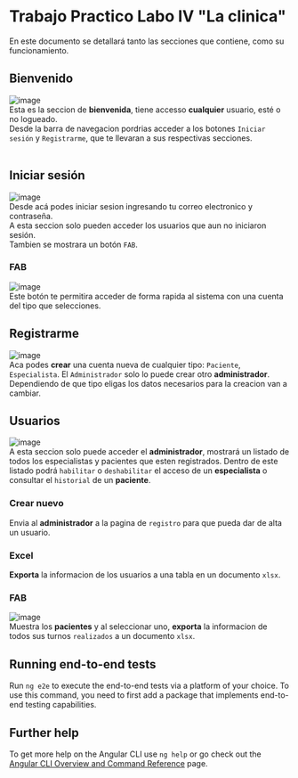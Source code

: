 # Trabajo Practico Labo IV "La clinica"
En este documento se detallará tanto las secciones que contiene, como su funcionamiento.
<br>
## Bienvenido
![image](https://github.com/S3RGIO-G/tp-final-labo/assets/60524882/8c490f63-b30b-4408-bf74-f9180b035538)
<br>
Esta es la seccion de **bienvenida**, tiene accesso **cualquier** usuario, esté o no logueado. <br>
Desde la barra de navegacion pordrias acceder a los botones `Iniciar sesión` y `Registrarme`, que te llevaran a sus respectivas secciones.<br>
<br>
## Iniciar sesión
![image](https://github.com/S3RGIO-G/tp-final-labo/assets/60524882/69407ac0-2023-46e2-a85e-100f8c8f5404)
<br>
Desde acá podes iniciar sesion ingresando tu correo electronico y contraseña. <br>
A esta seccion solo pueden acceder los usuarios que aun no iniciaron sesión.<br>
Tambien se mostrara un botón `FAB`.<br>

### FAB
![image](https://github.com/S3RGIO-G/tp-final-labo/assets/60524882/892f17a3-3936-440c-a3c4-d5307e2945ee)<br>
Este botón te permitira acceder de forma rapida al sistema con una cuenta del tipo que selecciones.
<br>

## Registrarme
![image](https://github.com/S3RGIO-G/tp-final-labo/assets/60524882/9bb8f2dd-a0d4-48cb-a6e1-51eb455e1b5c)
<br>
Aca podes **crear** una cuenta nueva de cualquier tipo: `Paciente`, `Especialista`. El `Administrador` solo lo puede crear otro **administrador**.<br>
Dependiendo de que tipo eligas los datos necesarios para la creacion van a cambiar.
<br>

## Usuarios
![image](https://github.com/S3RGIO-G/tp-final-labo/assets/60524882/d5b3e361-081c-4bab-a343-254ee2ea5b5b)
<br>
A esta seccion solo puede acceder el **administrador**, mostrará un listado de todos los especialistas y pacientes que esten registrados.
Dentro de este listado podrá `habilitar` o `deshabilitar` el acceso de un **especialista** o consultar el `historial` de un **paciente**.
<br>

### Crear nuevo
Envia al **administrador** a la pagina de `registro` para que pueda dar de alta un usuario.
<br>
### Excel 
**Exporta** la informacion de los usuarios a una tabla en un documento `xlsx`.
<br>
### FAB
![image](https://github.com/S3RGIO-G/tp-final-labo/assets/60524882/e0b94ec0-9308-42d1-beb4-1cbda1f133c0)
<br>
Muestra los **pacientes** y al seleccionar uno, **exporta** la informacion de todos sus turnos `realizados` a un documento `xlsx`.
<br>















## Running end-to-end tests

Run `ng e2e` to execute the end-to-end tests via a platform of your choice. To use this command, you need to first add a package that implements end-to-end testing capabilities.

## Further help

To get more help on the Angular CLI use `ng help` or go check out the [Angular CLI Overview and Command Reference](https://angular.io/cli) page.
